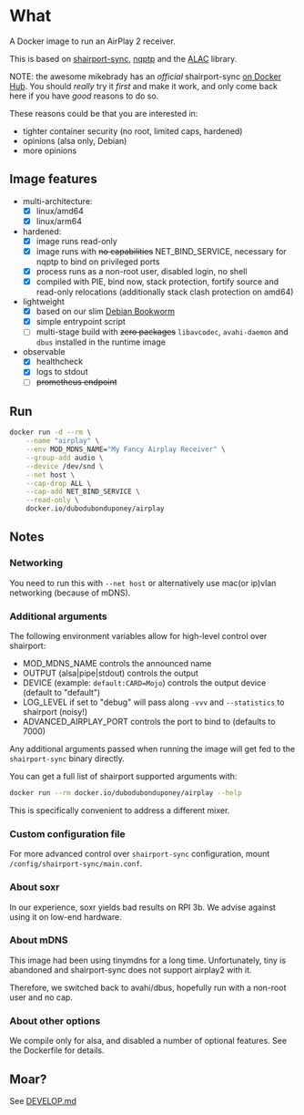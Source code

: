 # What

A Docker image to run an AirPlay 2 receiver.

This is based on [shairport-sync](https://github.com/mikebrady/shairport-sync), [nqptp](https://github.com/mikebrady/nqptp) and the [ALAC](https://github.com/mikebrady/alac) library.

NOTE: the awesome mikebrady has an *official* shairport-sync [on Docker Hub](https://hub.docker.com/r/mikebrady/shairport-sync).
You should *really* try it *first* and make it work, and only come back here if you have *good* reasons to do so.

These reasons could be that you are interested in:
* tighter container security (no root, limited caps, hardened)
* opinions (alsa only, Debian)
* more opinions

## Image features

* multi-architecture:
  * [x] linux/amd64
  * [x] linux/arm64
* hardened:
  * [x] image runs read-only
  * [x] image runs with ~~no capabilities~~ NET_BIND_SERVICE, necessary for nqptp to bind on privileged ports
  * [x] process runs as a non-root user, disabled login, no shell
  * [x] compiled with PIE, bind now, stack protection, fortify source and read-only relocations (additionally stack clash protection on amd64)
* lightweight
  * [x] based on our slim [Debian Bookworm](https://github.com/dubo-dubon-duponey/docker-debian)
  * [x] simple entrypoint script
  * [ ] multi-stage build with ~~zero packages~~ `libavcodec`, `avahi-daemon` and `dbus` installed in the runtime image 
* observable
  * [x] healthcheck
  * [x] logs to stdout
  * [ ] ~~prometheus endpoint~~

## Run

```bash
docker run -d --rm \
    --name "airplay" \
    --env MOD_MDNS_NAME="My Fancy Airplay Receiver" \
    --group-add audio \
    --device /dev/snd \
    --net host \
    --cap-drop ALL \
    --cap-add NET_BIND_SERVICE \
    --read-only \
    docker.io/dubodubonduponey/airplay
```

## Notes

### Networking

You need to run this with `--net host` or alternatively use mac(or ip)vlan networking (because of mDNS).

### Additional arguments

The following environment variables allow for high-level control over shairport:

* MOD_MDNS_NAME controls the announced name
* OUTPUT (alsa|pipe|stdout) controls the output
* DEVICE (example: `default:CARD=Mojo`) controls the output device (default to "default")
* LOG_LEVEL if set to "debug" will pass along `-vvv` and `--statistics` to shairport (noisy!)
* ADVANCED_AIRPLAY_PORT controls the port to bind to (defaults to 7000)

Any additional arguments passed when running the image will get fed to the `shairport-sync` binary directly.

You can get a full list of shairport supported arguments with:

```bash
docker run --rm docker.io/dubodubonduponey/airplay --help
```

This is specifically convenient to address a different mixer.

### Custom configuration file

For more advanced control over `shairport-sync` configuration, mount `/config/shairport-sync/main.conf`.

### About soxr

In our experience, soxr yields bad results on RPI 3b.
We advise against using it on low-end hardware.

### About mDNS

This image had been using tinymdns for a long time.
Unfortunately, tiny is abandoned and shairport-sync does not support airplay2 with it.

Therefore, we switched back to avahi/dbus, hopefully run with a non-root user and no cap.

### About other options

We compile only for alsa, and disabled a number of optional features.
See the Dockerfile for details.

## Moar?

See [DEVELOP.md](DEVELOP.md)
